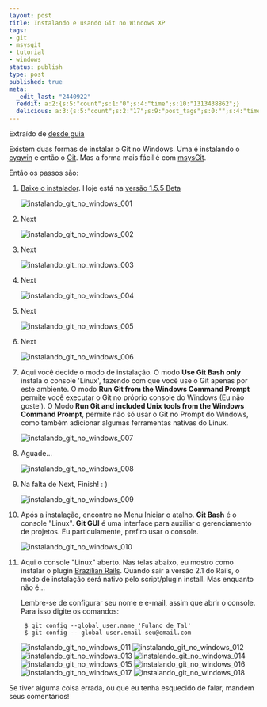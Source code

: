 ```yaml
---
layout: post
title: Instalando e usando Git no Windows XP
tags:
- git
- msysgit
- tutorial
- windows
status: publish
type: post
published: true
meta:
  _edit_last: "2440922"
  reddit: a:2:{s:5:"count";s:1:"0";s:4:"time";s:10:"1313438862";}
  delicious: a:3:{s:5:"count";s:2:"17";s:9:"post_tags";s:0:"";s:4:"time";s:10:"1229527055";}
---
```

Extraído de [desde guia](http://github.com/guides/using-git-and-github-for-the-windows-for-newbies)

Existem duas formas de instalar o Git no Windows. Uma é instalando o [cygwin](http://www.cygwin.com/) e então o [Git](http://git.or.cz/). Mas a forma mais fácil é com [msysGit](http://code.google.com/p/msysgit/).

Então os passos são:

1. [Baixe o instalador](http://code.google.com/p/msysgit/downloads/list). Hoje está na [versão 1.5.5 Beta](http://msysgit.googlecode.com/files/Git-1.5.5-preview20080413.exe)

	<img src="/images/posts/instalando_git_no_windows_001.png" alt="instalando_git_no_windows_001" />

1. Next

	<img src="/images/posts/instalando_git_no_windows_002.png" alt="instalando_git_no_windows_002" />

1. Next

	<img src="/images/posts/instalando_git_no_windows_003.png" alt="instalando_git_no_windows_003" />

1. Next

	<img src="/images/posts/instalando_git_no_windows_004.png" alt="instalando_git_no_windows_004" />

1. Next

	<img src="/images/posts/instalando_git_no_windows_005.png" alt="instalando_git_no_windows_005" />

1. Next

	<img src="/images/posts/instalando_git_no_windows_006.png" alt="instalando_git_no_windows_006" />

1. Aqui você decide o modo de instalação. O modo <strong>Use Git Bash only</strong> instala o console 'Linux', fazendo com que você use o Git apenas por este ambiente. O modo <strong>Run Git from the Windows Command Prompt</strong> permite você executar o Git no próprio console do Windows (Eu não gostei). O Modo <strong>Run Git and included Unix tools from the Windows Command Prompt</strong>, permite não só usar o Git no Prompt do Windows, como também adicionar algumas ferramentas nativas do Linux.

	<img src="/images/posts/instalando_git_no_windows_007.png" alt="instalando_git_no_windows_007" />

1. Aguade...

	<img src="/images/posts/instalando_git_no_windows_008.png" alt="instalando_git_no_windows_008" />

1. Na falta de Next, Finish! : )

	<img src="/images/posts/instalando_git_no_windows_009.png" alt="instalando_git_no_windows_009" />

1. Após a instalação, encontre no Menu Iniciar o atalho. <strong>Git Bash</strong> é o console "Linux". <strong>Git GUI</strong> é uma interface para auxiliar o gerenciamento de projetos. Eu particulamente, prefiro usar o console.

	<img src="/images/posts/instalando_git_no_windows_010.png" alt="instalando_git_no_windows_010" />

1. Aqui o console "Linux" aberto. Nas telas abaixo, eu mostro como instalar o plugin [Brazilian Rails](http://brazilian-rails.rubyforge.org/). Quando sair a versão 2.1 do Rails, o modo de instalação será nativo pelo script/plugin install. Mas enquanto não é...

	Lembre-se de configurar seu nome e e-mail, assim que abrir o console. Para isso digite os comandos:

		$ git config --global user.name 'Fulano de Tal'
		$ git config -- global user.email seu@email.com

	<img src="/images/posts/instalando_git_no_windows_011.png" alt="instalando_git_no_windows_011" />

	<img src="/images/posts/instalando_git_no_windows_012.png" alt="instalando_git_no_windows_012" />

	<img src="/images/posts/instalando_git_no_windows_013.png" alt="instalando_git_no_windows_013" />

	<img src="/images/posts/instalando_git_no_windows_014.png" alt="instalando_git_no_windows_014" />

	<img src="/images/posts/instalando_git_no_windows_015.png" alt="instalando_git_no_windows_015" />

	<img src="/images/posts/instalando_git_no_windows_016.png" alt="instalando_git_no_windows_016" />

	<img src="/images/posts/instalando_git_no_windows_017.png" alt="instalando_git_no_windows_017" />

	<img src="/images/posts/instalando_git_no_windows_018.png" alt="instalando_git_no_windows_018" />

Se tiver alguma coisa errada, ou que eu tenha esquecido de falar, mandem seus comentários!
